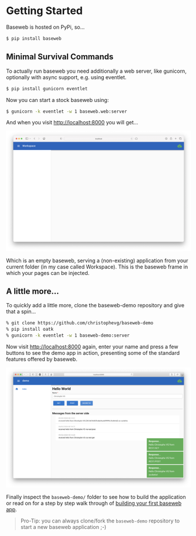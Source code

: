 # Getting Started

Baseweb is hosted on PyPi, so...

```bash
$ pip install baseweb
```

## Minimal Survival Commands

To actually run baseweb you need additionally a web server, like gunicorn, optionally with async support, e.g. using eventlet.

```bash
$ pip install gunicorn eventlet
```

Now you can start a stock baseweb using:

```bash
$ gunicorn -k eventlet -w 1 baseweb.web:server
```

And when you visit [http://localhost:8000](http://localhost:8000) you will get...

![baseweb stock](baseweb-frame.png)

Which is an empty baseweb, serving a (non-existing) application from your current folder (in my case called Workspace). This is the baseweb frame in which your pages can be injected.

## A little more...

To quickly add a little more, clone the baseweb-demo repository and give that a spin...

```bash
% git clone https://github.com/christophevg/baseweb-demo
% pip install oatk
% gunicorn -k eventlet -w 1 baseweb-demo:server
```

Now visit [http://localhost:8000](http://localhost:8000) again, enter your name and press a few buttons to see the demo app in action, presenting some of the standard features offered by baseweb.

![baseweb demo](baseweb-demo.png)

Finally inspect the `baseweb-demo/` folder to see how to build the application or read on for a step by step walk through of [building your first baseweb app](building-your-first-baseweb-app.md).

> Pro-Tip: you can always clone/fork the `baseweb-demo` repository to start a new baseweb application ;-)
